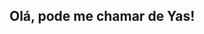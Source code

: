 ## Olá, pode me chamar de Yas!
<div>
  <a href="https://gbeacon.ai/yasmelinss">
  <img heignt="180em" scr="https://github-readme-stats.vercel.app/api?username=anuraghazra&show_icons=true&theme=radical&include_all_commits&count_private=true"/>

</div>

<!--
**yasmelinss/yasmelinss** is a ✨ _special_ ✨ repository because its `README.md` (this file) appears on your GitHub profile.

Here are some ideas to get you started:
- 💕 windows + .
-->


